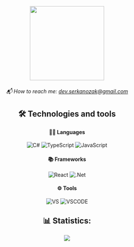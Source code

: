 <div align="center">
  <img src="https://media.giphy.com/media/v1.Y2lkPTc5MGI3NjExaTVubjc3bDM2bzczbjFvd2R3dW1iZzdzM2Rha3NzbG9zN3RzYWQ1diZlcD12MV9pbnRlcm5hbF9naWZfYnlfaWQmY3Q9cw/gjrYDwbjnK8x36xZIO/giphy.gif" width="200"/>
<div>
  
###### 📬 How to reach me: dev.serkanozak@gmail.com

## 🛠 Technologies and tools
#### 🧑‍💻 Languages
![C#](https://camo.githubusercontent.com/d58a6cd3b5c93f62187f2219c9c18f74301b3262ce316c2c61c34495d1ed48b1/68747470733a2f2f696d672e736869656c64732e696f2f62616467652f432532332d626c61636b3f267374796c653d666c61742d737175617265266c6f676f3d632d7368617270)  ![TypeScript](https://camo.githubusercontent.com/ed349da9852af31e396dd435a79d4022acedaec9f42b011a3075229b0a5049f0/68747470733a2f2f696d672e736869656c64732e696f2f62616467652f2d547970655363726970742d626c61636b3f7374796c653d666c61742d737175617265266c6f676f3d54797065536372697074) ![JavaScript](https://camo.githubusercontent.com/6eee5f6e83f1fdb987a4a5707fb989fc10646367244e505ee289b93909c78932/68747470733a2f2f696d672e736869656c64732e696f2f62616467652f2d4a6176615363726970742d626c61636b3f7374796c653d666c61742d737175617265266c6f676f3d6a617661736372697074) 
#### 📚 Frameworks
![React](https://camo.githubusercontent.com/13b1a42236e8012eb2e17e8c2c5ad7860e63538ac912b31846286358cd9fc44f/68747470733a2f2f696d672e736869656c64732e696f2f62616467652f2d52656163742e6a732d626c61636b3f7374796c653d666c61742d737175617265266c6f676f3d7265616374)
![.Net](https://camo.githubusercontent.com/d4c84a20a7e9c2f356e75d6d35a5dc3581310dbc6192a307c8cab9a94ba27e02/68747470733a2f2f696d672e736869656c64732e696f2f62616467652f2e4e45542d626c61636b3f267374796c653d666c61742d737175617265266c6f676f3d2e6e6574)
#### ⚙️ Tools
![VS](https://camo.githubusercontent.com/86f0e28a1f94eb8474b2fc953f46b89ba1de909b3f20be3caac999384a028bb7/68747470733a2f2f696d672e736869656c64732e696f2f62616467652f56532d626c61636b3f267374796c653d666f722d7468652d6261646765266c6f676f3d76697375616c2d73747564696f2d636f6465266c6f676f436f6c6f723d7768697465)
![VSCODE](https://camo.githubusercontent.com/d11c565f2f7885c1244f0a32ac3e5c4a6233cb48ccbf9193aad35814b0537502/68747470733a2f2f696d672e736869656c64732e696f2f62616467652f5653436f64652d626c61636b3f267374796c653d666f722d7468652d6261646765266c6f676f3d76697375616c2d73747564696f2d636f6465)

## 📊 Statistics:
![](https://github-readme-stats.vercel.app/api?username=serkanozak&theme=onedark&hide_border=false&include_all_commits=true&count_private=true)<br/>
